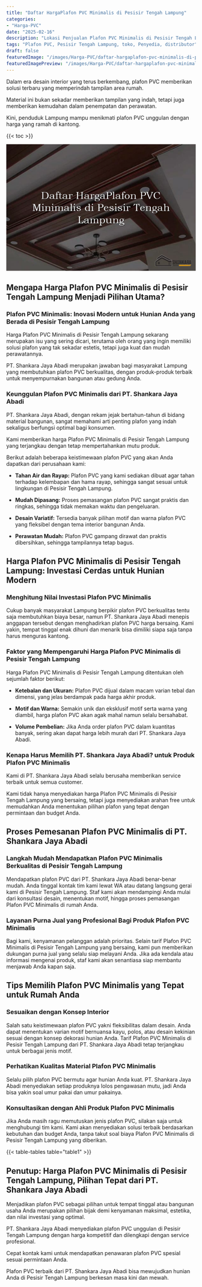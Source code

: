 ```yaml
---
title: "Daftar HargaPlafon PVC Minimalis di Pesisir Tengah Lampung"
categories:
- "Harga-PVC"
date: "2025-02-16"
description: "Lokasi Penjualan Plafon PVC Minimalis di Pesisir Tengah Lampung untuk rumah, office, serta gerai. Material unggulan, pilihan motif, pilihan warna elegan, dengan servis penempatan ditangani oleh teknisi profesional serta garansi resmi!|Jasa penyediaan Plafon PVC Minimalis di Pesisir Tengah Lampung bagi keperluan tempat tinggal, office, atau gerai, beserta produk terbaik dan penempatan oleh tenaga ahli profesional serta kepastian resmi.|Pilihan Plafon PVC Minimalis di Pesisir Tengah Lampung yang terpercaya bagi hunian, kantor, serta gerai, dengan panel terbaik dan instalasi ditangani oleh teknisi ahli serta kepastian resmi.|Penyediaan Plafon PVC Minimalis di Pesisir Tengah Lampung untuk tempat tinggal, kantor, dan gerai, beserta material berkualitas dan penempatan dikerjakan oleh teknisi profesional, lengkap dengan kepastian resmi.}"
tags: "Plafon PVC, Pesisir Tengah Lampung, toko, Penyedia, distributor"
draft: false
featuredImage: "/images/Harga-PVC/daftar-hargaplafon-pvc-minimalis-di-pesisir-tengah-lampung.png"
featuredImagePreview: "/images/Harga-PVC/daftar-hargaplafon-pvc-minimalis-di-pesisir-tengah-lampung.png"
---
```


Dalam era desain interior yang terus berkembang, plafon PVC memberikan solusi terbaru yang memperindah tampilan area rumah.

Material ini bukan sekadar memberikan tampilan yang indah, tetapi juga memberikan kemudahan dalam penempatan dan perawatan.

Kini, penduduk Lampung mampu menikmati plafon PVC unggulan dengan harga yang ramah di kantong.

{{< toc >}}

![Daftar HargaPlafon PVC Minimalis di Pesisir Tengah Lampung](/images/Harga-PVC/Daftar-HargaPlafon-PVC-Minimalis-di-Pesisir-Tengah-Lampung.png)

## Mengapa Harga Plafon PVC Minimalis di Pesisir Tengah Lampung Menjadi Pilihan Utama?

### Plafon PVC Minimalis: Inovasi Modern untuk Hunian Anda yang Berada di Pesisir Tengah Lampung

Harga Plafon PVC Minimalis di Pesisir Tengah Lampung sekarang merupakan isu yang sering dicari, terutama oleh orang yang ingin memiliki solusi plafon yang tak sekadar estetis, tetapi juga kuat dan mudah perawatannya.

PT. Shankara Jaya Abadi merupakan jawaban bagi masyarakat Lampung yang membutuhkan plafon PVC berkualitas, dengan produk-produk terbaik untuk menyempurnakan bangunan atau gedung Anda.

### Keunggulan Plafon PVC Minimalis dari PT. Shankara Jaya Abadi

PT. Shankara Jaya Abadi, dengan rekam jejak bertahun-tahun di bidang material bangunan, sangat memahami arti penting plafon yang indah sekaligus berfungsi optimal bagi konsumen.

Kami memberikan harga Plafon PVC Minimalis di Pesisir Tengah Lampung yang terjangkau dengan tetap mempertahankan mutu produk.

Berikut adalah beberapa keistimewaan plafon PVC yang akan Anda dapatkan dari perusahaan kami:

- **Tahan Air dan Rayap:** Plafon PVC yang kami sediakan dibuat agar tahan terhadap kelembapan dan hama rayap, sehingga sangat sesuai untuk lingkungan di Pesisir Tengah Lampung.

- **Mudah Dipasang:** Proses pemasangan plafon PVC sangat praktis dan ringkas, sehingga tidak memakan waktu dan pengeluaran.

- **Desain Variatif:** Tersedia banyak pilihan motif dan warna plafon PVC yang fleksibel dengan tema interior bangunan Anda.

- **Perawatan Mudah:** Plafon PVC gampang dirawat dan praktis dibersihkan, sehingga tampilannya tetap bagus.

## Harga Plafon PVC Minimalis di Pesisir Tengah Lampung: Investasi Cerdas untuk Hunian Modern

### Menghitung Nilai Investasi Plafon PVC Minimalis

Cukup banyak masyarakat Lampung berpikir plafon PVC berkualitas tentu saja membutuhkan biaya besar, namun PT. Shankara Jaya Abadi menepis anggapan tersebut dengan menghadirkan plafon PVC harga bersaing. Kami yakin, tempat tinggal enak dihuni dan menarik bisa dimiliki siapa saja tanpa harus menguras kantong.

### Faktor yang Mempengaruhi Harga Plafon PVC Minimalis di Pesisir Tengah Lampung

Harga Plafon PVC Minimalis di Pesisir Tengah Lampung ditentukan oleh sejumlah faktor berikut:

- **Ketebalan dan Ukuran:** Plafon PVC dijual dalam macam varian tebal dan dimensi, yang jelas berdampak pada harga akhir produk.

- **Motif dan Warna:** Semakin unik dan eksklusif motif serta warna yang diambil, harga plafon PVC akan agak mahal namun selalu bersahabat.

- **Volume Pembelian:** Jika Anda order plafon PVC dalam kuantitas banyak, sering akan dapat harga lebih murah dari PT. Shankara Jaya Abadi.

### Kenapa Harus Memilih PT. Shankara Jaya Abadi? untuk Produk Plafon PVC Minimalis

Kami di PT. Shankara Jaya Abadi selalu berusaha memberikan service terbaik untuk semua customer.

Kami tidak hanya menyediakan harga Plafon PVC Minimalis di Pesisir Tengah Lampung yang bersaing, tetapi juga menyediakan arahan free untuk memudahkan Anda menentukan pilihan plafon yang tepat dengan permintaan dan budget Anda.

## Proses Pemesanan Plafon PVC Minimalis di PT. Shankara Jaya Abadi

### Langkah Mudah Mendapatkan Plafon PVC Minimalis Berkualitas di Pesisir Tengah Lampung

Mendapatkan plafon PVC dari PT. Shankara Jaya Abadi benar-benar mudah. Anda tinggal kontak tim kami lewat WA atau datang langsung gerai kami di Pesisir Tengah Lampung. Staf kami akan mendampingi Anda mulai dari konsultasi desain, menentukan motif, hingga proses pemasangan Plafon PVC Minimalis di rumah Anda.

### Layanan Purna Jual yang Profesional Bagi Produk Plafon PVC Minimalis

Bagi kami, kenyamanan pelanggan adalah prioritas. Selain tarif Plafon PVC Minimalis di Pesisir Tengah Lampung yang bersaing, kami pun memberikan dukungan purna jual yang selalu siap melayani Anda. Jika ada kendala atau informasi mengenai produk, staf kami akan senantiasa siap membantu menjawab Anda kapan saja.

## Tips Memilih Plafon PVC Minimalis yang Tepat untuk Rumah Anda

### Sesuaikan dengan Konsep Interior

Salah satu keistimewaan plafon PVC yakni fleksibilitas dalam desain. Anda dapat menentukan varian motif bernuansa kayu, polos, atau desain kekinian sesuai dengan konsep dekorasi hunian Anda. Tarif Plafon PVC Minimalis di Pesisir Tengah Lampung dari PT. Shankara Jaya Abadi tetap terjangkau untuk berbagai jenis motif.

### Perhatikan Kualitas Material Plafon PVC Minimalis

Selalu pilih plafon PVC bermutu agar hunian Anda kuat. PT. Shankara Jaya Abadi menyediakan setiap produknya lolos pengawasan mutu, jadi Anda bisa yakin soal umur pakai dan umur pakainya.

### Konsultasikan dengan Ahli Produk Plafon PVC Minimalis

Jika Anda masih ragu memutuskan jenis plafon PVC, silakan saja untuk menghubungi tim kami. Kami akan menyediakan solusi terbaik berdasarkan kebutuhan dan budget Anda, tanpa takut soal biaya Plafon PVC Minimalis di Pesisir Tengah Lampung yang diberikan.

{{< table-tables table="table1" >}}

## Penutup: Harga Plafon PVC Minimalis di Pesisir Tengah Lampung, Pilihan Tepat dari PT. Shankara Jaya Abadi

Menjadikan plafon PVC sebagai pilihan untuk tempat tinggal atau bangunan usaha Anda merupakan pilihan bijak demi kenyamanan maksimal, estetika, dan nilai investasi yang optimal.

PT. Shankara Jaya Abadi menyediakan plafon PVC unggulan di Pesisir Tengah Lampung dengan harga kompetitif dan dilengkapi dengan service profesional.

Cepat kontak kami untuk mendapatkan penawaran plafon PVC spesial sesuai permintaan Anda.

Plafon PVC terbaik dari PT. Shankara Jaya Abadi bisa mewujudkan hunian Anda di Pesisir Tengah Lampung berkesan masa kini dan mewah.
